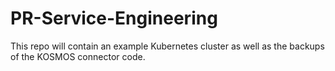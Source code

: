 # PR-Service-Engineering

This repo will contain an example Kubernetes cluster
as well as the backups of the KOSMOS connector code.
